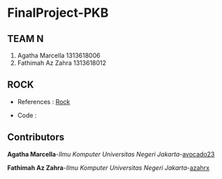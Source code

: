 # FinalProject-PKB
## TEAM N
1. Agatha Marcella   1313618006
2. Fathimah Az Zahra 1313618012
## ROCK
* References : [Rock](https://github.com/avocado23/FinalProject-PKB/blob/main/ROCK.pdf)

* Code : 
## Contributors
**Agatha Marcella**-*Ilmu Komputer Universitas Negeri Jakarta*-[avocado23](https://github.com/avocado23)

**Fathimah Az Zahra**-*Ilmu Komputer Universitas Negeri Jakarta*-[azahrx](https://github.com/azahrx)
